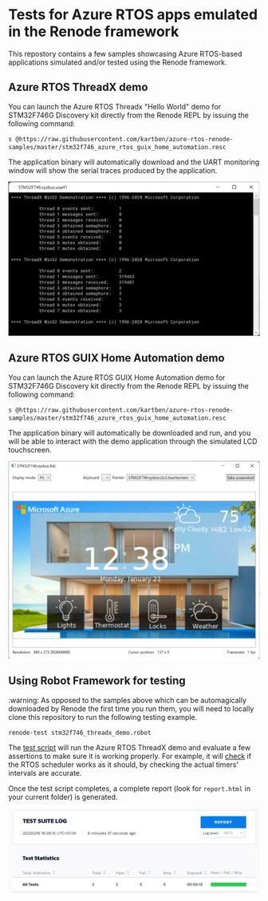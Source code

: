 # Tests for Azure RTOS apps emulated in the Renode framework

This repostory contains a few samples showcasing Azure RTOS-based applications simulated and/or tested using the Renode framework.

## Azure RTOS ThreadX demo

You can launch the Azure RTOS Threadx "Hello World" demo for STM32F746G Discovery kit directly from the Renode REPL by issuing the following command: 

```
s @https://raw.githubusercontent.com/kartben/azure-rtos-renode-samples/master/stm32f746_azure_rtos_guix_home_automation.resc
```

The application binary will automatically download and the UART monitoring window will show the serial traces produced by the application.

![Azure RTOS ThreadX Demo running in Renode](assets/threadx-demo.png)

## Azure RTOS GUIX Home Automation demo

You can launch the Azure RTOS GUIX Home Automation demo for STM32F746G Discovery kit directly from the Renode REPL by issuing the following command: 

```
s @https://raw.githubusercontent.com/kartben/azure-rtos-renode-samples/master/stm32f746_azure_rtos_guix_home_automation.resc
```

The application binary will automatically be downloaded and run, and you will be able to interact with the demo application through the simulated LCD touchscreen. 

![Azure RTOS GUIX Home Automation Demo running in Renode](assets/guix-demo.png)

## Using Robot Framework for testing

\:warning: As opposed to the samples above which can be automagically downloaded by Renode the first time you run them, you will need to locally clone this repository to run the following testing example.

```
renode-test stm32f746_threadx_demo.robot
```

The [test script](stm32f746_threadx_demo.robot) will run the Azure RTOS ThreadX demo and evaluate a few assertions to make sure it is working properly. For example, it will [check](stm32f746_threadx_demo.robot#L27-L57) if the RTOS scheduler works as it should, by checking the actual timers' intervals are accurate.

Once the test script completes, a complete report (look for `report.html` in your current folder) is generated. 

![Testing Azure RTOS ThreadX Demo using Renode Testing Framework](assets/renode-robot-framework-demo.png)
